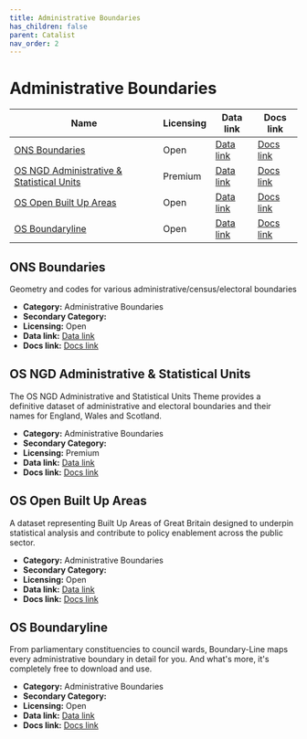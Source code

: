 ```yaml
---
title: Administrative Boundaries
has_children: false
parent: Catalist
nav_order: 2
---
```


# Administrative Boundaries

| Name                                                                                    | Licensing | Data link                                                                                                                                 | Docs link                                                                                                                                                 |
| --------------------------------------------------------------------------------------- | --------- | ----------------------------------------------------------------------------------------------------------------------------------------- | --------------------------------------------------------------------------------------------------------------------------------------------------------- |
| [ONS Boundaries](#ons-boundaries)                                                       | Open      | [Data link](https://geoportal.statistics.gov.uk/search?collection=dataset&q=BDY_ADM&sort=Date%20Created%7Ccreated%7Cdesc&tags=Boundaries) | [Docs link](https://webarchive.nationalarchives.gov.uk/ukgwa/20160106185615/http://www.ons.gov.uk/ons/guide-method/geography/beginner-s-guide/index.html) |
| [OS NGD Administrative & Statistical Units](#os-ngd-administrative-&-statistical-units) | Premium   | [Data link](https://osdatahub.os.uk/)                                                                                                     | [Docs link](https://docs.os.uk/osngd/data-structure/administrative-and-statistical-units)                                                                 |
| [OS Open Built Up Areas](#os-open-built-up-areas)                                       | Open      | [Data link](https://www.ordnancesurvey.co.uk/products/os-open-built-up-areas)                                                             | [Docs link](https://docs.os.uk/os-downloads/addressing-and-location/os-open-built-up-areas)                                                               |
| [OS Boundaryline](#os-boundaryline)                                                     | Open      | [Data link](https://www.ordnancesurvey.co.uk/products/boundary-line)                                                                      | [Docs link](https://docs.os.uk/os-downloads/addressing-and-location/boundary-line)                                                                        |

## ONS Boundaries

Geometry and codes for various administrative/census/electoral boundaries

- **Category:** Administrative Boundaries
- **Secondary Category:** 
- **Licensing:** Open
- **Data link:** [Data link](https://geoportal.statistics.gov.uk/search?collection=dataset&q=BDY_ADM&sort=Date%20Created%7Ccreated%7Cdesc&tags=Boundaries)
- **Docs link:** [Docs link](https://webarchive.nationalarchives.gov.uk/ukgwa/20160106185615/http://www.ons.gov.uk/ons/guide-method/geography/beginner-s-guide/index.html)



## OS NGD Administrative & Statistical Units

The OS NGD Administrative and Statistical Units Theme provides a definitive dataset of administrative and electoral boundaries and their names for England, Wales and Scotland.

- **Category:** Administrative Boundaries
- **Secondary Category:** 
- **Licensing:** Premium
- **Data link:** [Data link](https://osdatahub.os.uk/)
- **Docs link:** [Docs link](https://docs.os.uk/osngd/data-structure/administrative-and-statistical-units)



## OS Open Built Up Areas

A dataset representing Built Up Areas of Great Britain designed to underpin statistical analysis and contribute to policy enablement across the public sector.

- **Category:** Administrative Boundaries
- **Secondary Category:** 
- **Licensing:** Open
- **Data link:** [Data link](https://www.ordnancesurvey.co.uk/products/os-open-built-up-areas)
- **Docs link:** [Docs link](https://docs.os.uk/os-downloads/addressing-and-location/os-open-built-up-areas)



## OS Boundaryline

From parliamentary constituencies to council wards, Boundary-Line maps every administrative boundary in detail for you. And what's more, it's completely free to download and use.

- **Category:** Administrative Boundaries
- **Secondary Category:** 
- **Licensing:** Open
- **Data link:** [Data link](https://www.ordnancesurvey.co.uk/products/boundary-line)
- **Docs link:** [Docs link](https://docs.os.uk/os-downloads/addressing-and-location/boundary-line)
